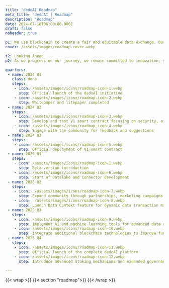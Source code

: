 ```yaml
---
title: "dedoAI Roadmap"
meta_title: "dedoAI | Roadmap"
description: "Roadmap"
date: 2024-07-18T06:00:00.000Z
draft: false
noheader: true

p1: We use blockchain to create a fair and equitable data exchange. Our roadmap highlights key milestones in developing and enhancing the dedoAI platform.
cover: /assets/images/roadmap-cover.webp

t2: Looking Ahead
p2: As we progress on our journey, we remain committed to innovation, security, and community engagement. Future phases will focus on scaling the platform, exploring new technologies, and continuously enhancing the dedoAI ecosystem to meet the evolving needs of our users.

quarters:
 - name: 2024 Q1
   class: done
   steps:
    - icon: /assets/images/icons/roadmap-icon-1.webp
      step: Official launch of the dedoAI initiative
    - icon: /assets/images/icons/roadmap-icon-2.webp
      step: Whitepaper and litepaper completed
 - name: 2024 Q2
   steps:
    - icon: /assets/images/icons/roadmap-icon-3.webp
      step: Develop and test V1 smart contract focusing on security, efficiency, and scalability
    - icon: /assets/images/icons/roadmap-icon-4.webp
      step: Engage with the community for feedback and suggestions
 - name: 2024 Q3
   steps:
    - icon: /assets/images/icons/roadmap-icon-5.webp
      step: Official deployment of V1 smart contract
 - name: 2025 Q1
   steps:
    - icon: /assets/images/icons/roadmap-icon-1.webp
      step: Beta version introduction
    - icon: /assets/images/icons/roadmap-icon-6.webp
      step: Start of Datalake and Connector development
 - name: 2025 Q2
   steps:
    - icon:  /assets/images/icons/roadmap-icon-7.webp
      step: Expand community through partnerships, marketing campaigns, and engagement initiatives
    - icon:  /assets/images/icons/roadmap-icon-8.webp
      step: Launch Data Context feature for dynamic data transaction management
 - name: 2025 Q3
   steps:
    - icon: /assets/images/icons/roadmap-icon-9.webp
      step: Implement AI and machine learning tools for advanced data analysis
    - icon: /assets/images/icons/roadmap-icon-10.webp
      step: Integrate additional blockchain technologies to improve functionality and user experience
 - name: 2025 Q4
   steps:
    - icon: /assets/images/icons/roadmap-icon-11.webp
      step: Official launch of the complete dedoAI platform
    - icon: /assets/images/icons/roadmap-icon-12.webp
      step: Introduce advanced staking mechanisms and expanded governance models through the dedoAI DEDO

---
```

{{< wrap >}}
{{< section "roadmap">}}
{{< /wrap >}}
